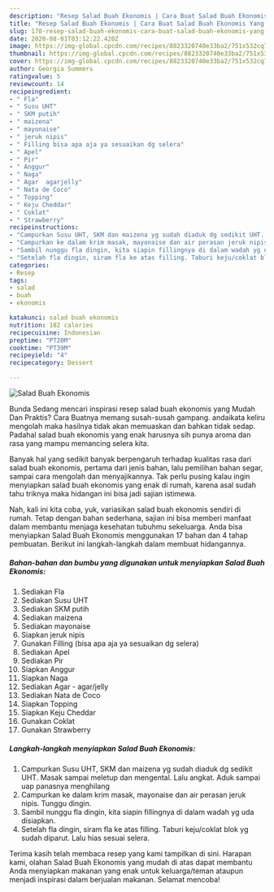 ```yaml
---
description: "Resep Salad Buah Ekonomis | Cara Buat Salad Buah Ekonomis Yang Enak Dan Mudah"
title: "Resep Salad Buah Ekonomis | Cara Buat Salad Buah Ekonomis Yang Enak Dan Mudah"
slug: 170-resep-salad-buah-ekonomis-cara-buat-salad-buah-ekonomis-yang-enak-dan-mudah
date: 2020-08-01T03:12:22.420Z
image: https://img-global.cpcdn.com/recipes/8823320740e33ba2/751x532cq70/salad-buah-ekonomis-foto-resep-utama.jpg
thumbnail: https://img-global.cpcdn.com/recipes/8823320740e33ba2/751x532cq70/salad-buah-ekonomis-foto-resep-utama.jpg
cover: https://img-global.cpcdn.com/recipes/8823320740e33ba2/751x532cq70/salad-buah-ekonomis-foto-resep-utama.jpg
author: Georgia Summers
ratingvalue: 5
reviewcount: 14
recipeingredient:
- " Fla"
- " Susu UHT"
- " SKM putih"
- " maizena"
- " mayonaise"
- " jeruk nipis"
- " Filling bisa apa aja ya sesuaikan dg selera"
- " Apel"
- " Pir"
- " Anggur"
- " Naga"
- " Agar  agarjelly"
- " Nata de Coco"
- " Topping"
- " Keju Cheddar"
- " Coklat"
- " Strawberry"
recipeinstructions:
- "Campurkan Susu UHT, SKM dan maizena yg sudah diaduk dg sedikit UHT. Masak sampai meletup dan mengental. Lalu angkat. Aduk sampai uap panasnya menghilang"
- "Campurkan ke dalam krim masak, mayonaise dan air perasan jeruk nipis. Tunggu dingin."
- "Sambil nunggu fla dingin, kita siapin fillingnya di dalam wadah yg uda disiapkan."
- "Setelah fla dingin, siram fla ke atas filling. Taburi keju/coklat blok yg sudah diparut. Lalu hias sesuai selera."
categories:
- Resep
tags:
- salad
- buah
- ekonomis

katakunci: salad buah ekonomis 
nutrition: 182 calories
recipecuisine: Indonesian
preptime: "PT20M"
cooktime: "PT39M"
recipeyield: "4"
recipecategory: Dessert

---
```



![Salad Buah Ekonomis](https://img-global.cpcdn.com/recipes/8823320740e33ba2/751x532cq70/salad-buah-ekonomis-foto-resep-utama.jpg)

Bunda Sedang mencari inspirasi resep salad buah ekonomis yang Mudah Dan Praktis? Cara Buatnya memang susah-susah gampang. andaikata keliru mengolah maka hasilnya tidak akan memuaskan dan bahkan tidak sedap. Padahal salad buah ekonomis yang enak harusnya sih punya aroma dan rasa yang mampu memancing selera kita.

Banyak hal yang sedikit banyak berpengaruh terhadap kualitas rasa dari salad buah ekonomis, pertama dari jenis bahan, lalu pemilihan bahan segar, sampai cara mengolah dan menyajikannya. Tak perlu pusing kalau ingin menyiapkan salad buah ekonomis yang enak di rumah, karena asal sudah tahu triknya maka hidangan ini bisa jadi sajian istimewa.




Nah, kali ini kita coba, yuk, variasikan salad buah ekonomis sendiri di rumah. Tetap dengan bahan sederhana, sajian ini bisa memberi manfaat dalam membantu menjaga kesehatan tubuhmu sekeluarga. Anda bisa menyiapkan Salad Buah Ekonomis menggunakan 17 bahan dan 4 tahap pembuatan. Berikut ini langkah-langkah dalam membuat hidangannya.

<!--inarticleads1-->

##### Bahan-bahan dan bumbu yang digunakan untuk menyiapkan Salad Buah Ekonomis:

1. Sediakan  Fla
1. Sediakan  Susu UHT
1. Sediakan  SKM putih
1. Sediakan  maizena
1. Sediakan  mayonaise
1. Siapkan  jeruk nipis
1. Gunakan  Filling (bisa apa aja ya sesuaikan dg selera)
1. Sediakan  Apel
1. Sediakan  Pir
1. Siapkan  Anggur
1. Siapkan  Naga
1. Sediakan  Agar - agar/jelly
1. Sediakan  Nata de Coco
1. Siapkan  Topping
1. Siapkan  Keju Cheddar
1. Gunakan  Coklat
1. Gunakan  Strawberry




<!--inarticleads2-->

##### Langkah-langkah menyiapkan Salad Buah Ekonomis:

1. Campurkan Susu UHT, SKM dan maizena yg sudah diaduk dg sedikit UHT. Masak sampai meletup dan mengental. Lalu angkat. Aduk sampai uap panasnya menghilang
1. Campurkan ke dalam krim masak, mayonaise dan air perasan jeruk nipis. Tunggu dingin.
1. Sambil nunggu fla dingin, kita siapin fillingnya di dalam wadah yg uda disiapkan.
1. Setelah fla dingin, siram fla ke atas filling. Taburi keju/coklat blok yg sudah diparut. Lalu hias sesuai selera.




Terima kasih telah membaca resep yang kami tampilkan di sini. Harapan kami, olahan Salad Buah Ekonomis yang mudah di atas dapat membantu Anda menyiapkan makanan yang enak untuk keluarga/teman ataupun menjadi inspirasi dalam berjualan makanan. Selamat mencoba!

